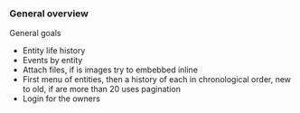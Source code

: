 ### General overview

General goals

- Entity life  history
- Events by entity
- Attach files, if is images try to embebbed inline
- First menu of entities, then a history of each in chronological order, new to old, if are more than 20 uses pagination
- Login for the owners
